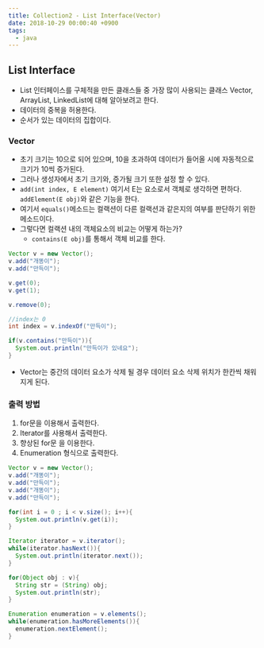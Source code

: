 ```yaml
---
title: Collection2 - List Interface(Vector)
date: 2018-10-29 00:00:40 +0900
tags:
  - java
---
```

## List Interface
- List 인터페이스를 구체적을 만든 클래스들 중 가장 많이 사용되는 클래스 Vector, ArrayList, LinkedList에 대해 알아보려고 한다.
- 데이터의 중복을 허용한다.
- 순서가 있는 데이터의 집합이다.

### Vector
- 초기 크기는 10으로 되어 있으며, 10을 초과하여 데이터가 들어올 시에 자동적으로 크기가 10씩 증가된다.
- 그러나 생성자에서 초기 크기와, 증가될 크기 또한 설정 할 수 있다.
- `add(int index, E element)` 여기서 E는 요소로서 객체로 생각하면 편하다. `addElement(E obj)`와 같은 기능을 한다.
- 여기서 `equals()`메소드는 컬랙션이 다른 컬랙션과 같은지의 여부를 판단하기 위한 메소드이다.
- 그렇다면 컬랙션 내의 객체요소의 비교는 어떻게 하는가?
  - `contains(E obj)`를 통해서 객체 비교를 한다.

```java
Vector v = new Vector();
v.add("개똥이");
v.add("만득이");

v.get(0);
v.get(1);

v.remove(0);

//index는 0
int index = v.indexOf("만득이");

if(v.contains("만득이")){
  System.out.println("만득이가 있네요");
}
```

- Vector는 중간의 데이터 요소가 삭제 될 경우 데이터 요소 삭제 위치가 한칸씩 채워지게 된다.

### 출력 방법
1. for문을 이용해서 출력한다.
2. Iterator를 사용해서 출력한다.
3. 향상된 for문 을 이용한다.
4. Enumeration 형식으로 출력한다.

```java
Vector v = new Vector();
v.add("개똥이");
v.add("만득이");
v.add("개똥이");
v.add("만득이");

for(int i = 0 ; i < v.size(); i++){
  System.out.println(v.get(i));
}

Iterator iterator = v.iterator();
while(iterator.hasNext()){
  System.out.println(iterator.next());
}

for(Object obj : v){
  String str = (String) obj;
  System.out.println(str);
}

Enumeration enumeration = v.elements();
while(enumeration.hasMoreElements()){
  enumeration.nextElement();
}

```
